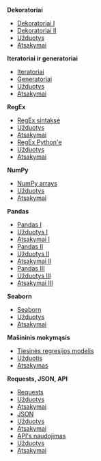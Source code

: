 **Dekoratoriai**

* [Dekoratoriai I](https://github.com/robotautas/kursas/wiki/Dekoratoriai-I)
* [Dekoratoriai II](https://github.com/robotautas/kursas/wiki/Dekoratoriai-II)
* [Užduotys](https://github.com/robotautas/kursas/wiki/Dekoratoriai---u%C5%BEduotys)
* [Atsakymai](https://github.com/robotautas/kursas/wiki/Dekoratoriai---atsakymai)

**Iteratoriai ir generatoriai**

* [Iteratoriai](https://github.com/robotautas/kursas/wiki/Iteratoriai)
* [Generatoriai](https://github.com/robotautas/kursas/wiki/Generatoriai)
* [Užduotys](https://github.com/robotautas/kursas/wiki/Generatoriai--u%C5%BEduotys)
* [Atsakymai](https://github.com/robotautas/kursas/wiki/Generatoriai---atsakymai)

**RegEx**

* [RegEx sintaksė](https://github.com/robotautas/kursas/wiki/Regex-I)
* [Užduotys](https://github.com/robotautas/kursas/wiki/Regex-I-u%C5%BEduotys)
* [Atsakymai](https://github.com/robotautas/kursas/wiki/Regex-I-atsakymai)
* [RegEx Python'e](https://github.com/robotautas/kursas/wiki/Regex-II)
* [Užduotys](https://github.com/robotautas/kursas/wiki/Regex-II-u%C5%BEduotys)
* [Atsakymai](https://github.com/robotautas/kursas/wiki/Regex-II-atsakymai)

**NumPy**

* [NumPy arrays](https://github.com/robotautas/kursas/blob/master/NumPy/numpy.ipynb)
* [Užduotys](https://github.com/robotautas/kursas/blob/master/NumPy/Uzduotys.ipynb)
* [Atsakymai](https://github.com/robotautas/kursas/blob/master/NumPy/Atsakymai.ipynb)

**Pandas**
* [Pandas I](https://github.com/robotautas/kursas/blob/master/Pandas/Pandas%201.ipynb)
* [Užduotys I](https://github.com/robotautas/kursas/blob/master/Pandas/pandas_uzduotys1.ipynb)
* [Atsakymai I](https://github.com/robotautas/kursas/blob/master/Pandas/pandas_atsakymai1.ipynb)
* [Pandas II](https://github.com/robotautas/kursas/blob/master/Pandas/Pandas_2.ipynb)
* [Užduotys II](https://github.com/robotautas/kursas/blob/master/Pandas/Pandas_uzduotys2.ipynb)
* [Atsakymai II](https://github.com/robotautas/kursas/blob/master/Pandas/Pandas_atsakymai_2.ipynb)
* [Pandas III](https://github.com/robotautas/kursas/blob/master/Pandas/Pandas_3.ipynb)
* [Užduotys III](https://github.com/robotautas/kursas/blob/master/Pandas/Pandas_uzduotys3.ipynb)
* [Atsakymai III](https://github.com/robotautas/kursas/blob/master/Pandas/Pandas_atsakymai3.ipynb)

**Seaborn**
* [Seaborn](https://github.com/robotautas/kursas/blob/master/Seaborn/Seaborn.ipynb)
* [Užduotys](https://github.com/robotautas/kursas/blob/master/Seaborn/seaborn_uzduotys.ipynb)
* [Atsakymai](https://github.com/robotautas/kursas/blob/master/Seaborn/seaborn_atsakymai.ipynb)

**Mašininis mokymąsis**
* [Tiesinės regresijos modelis](https://github.com/robotautas/kursas/blob/master/Machine%20Learning/linear_regression.ipynb)
* [Užduotis](https://github.com/robotautas/kursas/blob/master/Machine%20Learning/linear_regression__uzduotis.ipynb)
* [Atsakymas](https://github.com/robotautas/kursas/blob/master/Machine%20Learning/linear_regression_atsakymas.ipynb)

**Requests, JSON, API**

* [Requests](https://github.com/robotautas/kursas/wiki/Requests)
* [Užduotys](https://github.com/robotautas/kursas/wiki/Requests-u%C5%BEduotys)
* [Atsakymai](https://github.com/robotautas/kursas/wiki/Requests-atsakymai)
* [JSON](https://github.com/robotautas/kursas/wiki/JSON)
* [Užduotys](https://github.com/robotautas/kursas/wiki/JSON-U%C5%BEduotys)
* [Atsakymai](https://github.com/robotautas/kursas/wiki/JSON-Atsakymai)
* [API's naudojimas](https://github.com/robotautas/kursas/wiki/API's)
* [Užduotys](https://github.com/robotautas/kursas/wiki/API's-u%C5%BEduotys)
* [Atsakymai]()